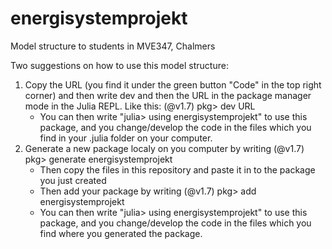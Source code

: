 # energisystemprojekt
 Model structure to students in MVE347, Chalmers
 
 
Two suggestions on how to use this model structure:

1. Copy the URL (you find it under the green button "Code" in the top right corner) and then write dev and then the URL in the package manager mode in the Julia REPL. Like this: (@v1.7) pkg> dev URL
   - You can then write "julia> using energisystemprojekt" to use this package, and you change/develop the code in the files which you find in your .julia folder on your computer.  
2. Generate a new package localy on you computer by writing (@v1.7) pkg> generate energisystemprojekt
   - Then copy the files in this repository and paste it in to the package you just created
   - Then add your package by writing (@v1.7) pkg> add energisystemprojekt
   - You can then write "julia> using energisystemprojekt" to use this package, and you change/develop the code in the files which you find where you generated the package.  
